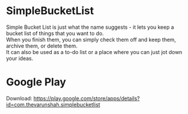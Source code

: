# SimpleBucketList

Simple Bucket List is just what the name suggests - it lets you keep a bucket list of things that you want to do. </br>
When you finish them, you can simply check them off and keep them, archive them, or delete them. </br>
It can also be used as a to-do list or a place where you can just jot down your ideas.

# Google Play

Download: https://play.google.com/store/apps/details?id=com.thevarunshah.simplebucketlist
